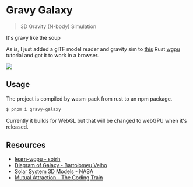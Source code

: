 # Gravy Galaxy

> 3D Gravity (N-body) Simulation

It's gravy like the soup

As is, I just added a glTF model reader and gravity sim to [this](https://sotrh.github.io/learn-wgpu/) Rust [wgpu](https://wgpu.rs/) tutorial and got it to work in a browser.

<div>
<img align=top src="https://user-images.githubusercontent.com/26017543/236362359-534ef867-c157-4626-8112-5bd6304d5031.png"/>
</div>

## Usage

The project is compiled by wasm-pack from rust to an npm package.

```bash
$ pnpm i gravy-galaxy
```

Currently it builds for WebGL but that will be changed to webGPU when it's released.

## Resources

- [learn-wgpu - sotrh](https://sotrh.github.io/learn-wgpu/)
- [Diagram of Galaxy - Bartolomeu Velho](https://en.wikipedia.org/wiki/File:Bartolomeu_Velho_1568.jpg)
- [Solar System 3D Models - NASA](https://solarsystem.nasa.gov/resources)
- [Mutual Attraction - The Coding Train](https://www.youtube.com/watch?v=GjbKsOkN1Oc)
